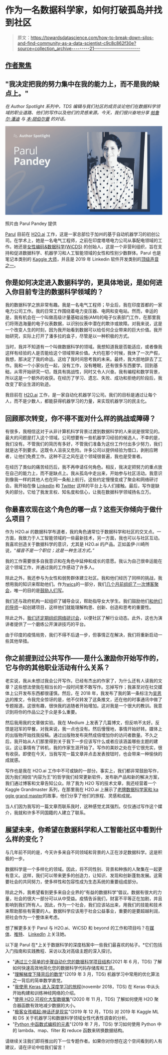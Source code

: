 # 作为一名数据科学家，如何打破孤岛并找到社区

> 原文：<https://towardsdatascience.com/how-to-break-down-silos-and-find-community-as-a-data-scientist-c9c8c862f30e?source=collection_archive---------21----------------------->

## [作者聚焦](https://towardsdatascience.com/tagged/author-spotlights)

## "我决定把我的努力集中在我的能力上，而不是我的缺点上。"

*在 Author Spotlight 系列中，TDS 编辑与我们社区的成员谈论他们在数据科学领域的职业道路、他们的写作以及他们的灵感来源。今天，我们很兴奋地分享* [*帕鲁尔·潘迪*](https://medium.com/u/7053de462a28?source=post_page-----c9c8c862f30e--------------------------------) *与* [*本·胡伯尔曼*](https://medium.com/u/e6ad8abedec9?source=post_page-----c9c8c862f30e--------------------------------) *的对话。*

![](img/b9e387398ee4fff734ab6c47b629377e.png)

照片由 Parul Pandey 提供

[Parul](https://pandeyparul.medium.com/?source=user_popover) 目前在 [H2O.ai](https://www.h2o.ai/) 工作，这是一家总部位于加州的基于自动机器学习的初创公司。在学术上，她是一名电气工程师，之前在印度塔塔电力公司从事配电领域的工作。她还是[女性编码&数据科学(WiCDS)](https://www.wicds.org/) 的创始人，这是一个非营利组织，旨在支持和促进数据科学、机器学习和人工智能领域的女性和性别少数群体。Parul 也是笔记本类别的 [Kaggle 大师](https://www.kaggle.com/parulpandey)，并且是 2019 年 Linkedin 软件开发类别的[顶级声音之一](https://www.linkedin.com/pulse/linkedin-top-voices-2019-software-development-daniel-bean/)。

## 你是如何决定进入数据科学的，更具体地说，是如何进入你目前专注的数据科学领域的？

我的数据科学之旅非常有趣。我是一名电气工程师；毕业后，我在印度首都的一家电力公司工作。我的日常工作围绕着电力变压器、电网和变电站。然而，幸运的是，我有机会在一个叫做高级计量基础设施(AMI)的电子仪表部门工作，在那里我们将筛选海量的电子仪表数据，以识别仪表中潜在的欺诈或故障。对我来说，这是一个改变人生的时刻，因为我开始看到数据可以给任何企业带来的巨大价值。我开始研究，实际上打开了潘多拉的盒子，尽管是以一种积极的方式。

当时，我并不知道有一个叫做数据科学的领域。我想知道我是否能适应，或者像我这样有经验的人是否能给这个领域带来价值。大约在那个时候，我休了一次产假，我想，那决定了我的命运。这给了我时间思考我的未来。最终，我大胆地辞去了工作。我和一个小家伙在一起，没有工作，没有睡眠，还有很多东西要学。回到基础，从零开始研究一切，既具有挑战性，同时又令人兴奋。我有编程和数学背景，所以这是一个额外的收获。在经历了学习、遗忘、失败、成功和拒绝的阶段后，我改变了职业生涯的轨迹。

我目前在 [H2O.ai](https://www.h2o.ai/) 工作，是一家自动化机器学习公司。我们的目标是通过让每个人，而不是少数人，都能获得机器学习的力量，来实现机器学习的民主化。

## 回顾那次转变，你不得不面对什么样的挑战或障碍？

有很多，我相信这对于从非计算机科学背景过渡到数据科学的人来说是很常见的。最大的问题是打入这个领域。公司想要有一些机器学习经验的候选人，不幸的是，我们没有。不管我们的简历有多好，不管我们准备为这份工作付出多少努力，我们就是达不到要求。这既令人沮丧又危险。许多公司以提供经验为借口，剥削应聘者，让他们免费工作。这种不正之风在这个领域很普遍，我也是受害者。

在经历了类似的痛苦经历后，我不再申请任何角色。相反，我决定把努力的重点放在自己的能力上，而不是缺点上。我从孤岛中走出来，开始参与社区活动。我意识到像我一样的其他人也在同一条船上航行。这些约定慢慢变成了聚会和网络研讨会。我开始在像 [LinkedIn](https://www.linkedin.com/in/parulpandeyindia/) 和 [Twitter](https://twitter.com/pandeyparul) 这样的平台上与人们接触。最后，写作是缺失的部分。它给了我发言权、知名度和信心，让我在数据科学领域扬名立万。

## 你最喜欢现在这个角色的哪一点？这些天你倾向于做什么项目？

作为 H2O.ai 的数据科学布道者，我的角色通常位于数据科学和社区的交叉点。一方面，我致力于人工智能领域的一些最新技术，另一方面，我也可以与社区互动。我喜欢创造关于数据科学的意识，尤其是 H2O.ai 的产品。正如盖伊·川崎所说，“*福音不是一个职位；这是一种生活方式。”*

我的工作需要很多自我意识和在角色中延伸和成长的意愿。我认为自己很幸运能在这个领域工作，并通过我的工作感动了许多人。

除此之外，我还参与为女性和弱势群体建立社区。我和他们经历了同样的挑战，我想用我的知识来帮助他们。作为[wics](https://www.linkedin.com/company/68521118/admin/)的一部分，我们[几个月前组织了一次博客聚会](https://www.linkedin.com/posts/parulpandeyindia_wicdss-data-science-and-machine-learning-activity-6746406566687203328-eKpl/)，唯一的目的是[鼓励人们写](https://medium.com/wicds/wicdss-data-science-and-machine-learning-blogathon-7472f98c1776)。

我们还与政府机构一起组织了辅导会议，帮助指导女大学生。我们鼓励他们[和他们的导师](https://www.linkedin.com/posts/parulpandeyindia_wicds-female-mentors-activity-6730484655033749504-vtzM/)一起创建项目，这样他们就能理解构思、创新、创造和思考的重要性。

除此之外，[我们还定期组织网络研讨会](https://www.youtube.com/playlist?list=PLu7C4CdT4qvhZKG_MmaeWgJDoCZ6785YO)，以便社区了解行业动态。此外，这也为演讲者提供了一个磨练公开演讲技巧的平台。

由于印度的疫情局势，我们不得不后退一步，但事情正在解决，我们将重新启动一些其他举措。

## 你之前提到过公共写作——是什么激励你开始写作的，它与你的其他职业活动有什么关系？

老实说，我从未想过我会公开写作。已经有杰出的作家了，为什么还有人读我的文章？这些想法使我在相当长的一段时间里不敢写作。忘掉写作；我甚至对在社交媒体上公开发布东西都很谨慎。然后，在 2018 年，我发布了我的第一条标注为[吴恩达](https://twitter.com/AndrewYNg?ref_src=twsrc%5Egoogle%7Ctwcamp%5Eserp%7Ctwgr%5Eauthor)的推文，令我完全惊讶的是，他不仅转发了这条推文，还在他的时事通讯中做了专题报道。这很有趣，很快我的追随者开始增加。这对我是一个很大的教训。我意识到将你的作品公之于众是多么重要。

然后我用我的文章做实验。我在 Medium 上发表了几篇博文，但反响不太好。反馈是冠军的早餐，对我来说，我一点也没有。然后慢慢地，事情开始好转。媒体上的出版物开始找我投稿。通过出版物发布突然成倍增加你的访问者数量。不久之后，我开始从人们那里得到关于我下一步应该写什么或者应该涵盖哪些主题的建议。这让事情有了转机，我的作家生涯开始了。写作的美妙之处在于它很充实，很有收获。即使在今天，当我写完一篇文章并点击发表按钮时，也会带来一种愉快的成就感。

写作也是我在 H2O.ai 工作中不可或缺的一部分。事实上，我们都非常鼓励写作，因为我们相信“内容为王”的哲学我们经常更新软件，发布新产品和新的解决方案，我们通过博客和文章告知公众。除了我为 H2O 写的技术文章，我还经营着一个 Kaggle Grandmaster 系列，在那里我在 H2O.ai 上展示了[老牌数据科学家和 ka ggle grand master](/meet-the-data-scientist-who-just-cannot-stop-winning-on-kaggle-dfc0e6fe88f8)的故事，他们分享了他们的旅程、灵感和成就。

</meet-the-data-scientist-who-just-cannot-stop-winning-on-kaggle-dfc0e6fe88f8>  

当人们因为我写的一篇文章而联系我时，这种感觉尤其强烈。仅仅通过写作这个媒介，我就和许多不同国籍的人建立了联系。

## 展望未来，你希望在数据科学和人工智能社区中看到什么样的变化？

与几年前不同的是，今天许多来自不同领域和背景的人正在涉足数据科学。这是积极的一步。

数据科学是一个多样化的领域。因此，将不同性别、背景和种族的人聚集在一起更有意义。这样，我们可以带来更多的创造力，让知识、发现和创新蓬勃发展。这需要社会的共同努力，使多样性和包容性成为生态系统的重要组成部分。

除此之外，我希望看到更多来自企业界的“有益的数据科学”倡议。数据有很大的力量，社会的很大一部分可以从中受益。疫情告诉我们，财富不平等正在加剧，并且影响到我们所有人。因此，作为一个社会，我们应该站出来，用我们的技能和技术来帮助那些有需要的人。数据科学应该用于社会公益事业，重要的是要超越利润，把社会作为一个整体来考虑。

想了解更多关于 Parul 与 H2O.ai、WiCSD 和 beyond 的工作和项目吗？在[媒体](https://pandeyparul.medium.com/)、[推特](https://twitter.com/pandeyparul)、 [LinkedIn](https://www.linkedin.com/in/parulpandeyindia/) 上关注她。

以下是 Parul 在*上关于数据科学的深度档案中一些我们最喜欢的帖子。*它们包括入门指南和实践教程、采访以及对高级主题的深入探讨。

*   "[通过三个简单的步骤自动化您的数据科学项目结构](/automate-your-data-science-project-structure-in-three-easy-steps-277c92328d24)(2021 年 6 月，TDS)
    了解如何快速高效地简化您的数据科学代码存储库和工具。
*   "[理解梯度下降背后的数学](/understanding-the-mathematics-behind-gradient-descent-dde5dc9be06e)"(2019 年 3 月，TDS)
    机器学习中常用的优化算法之一背后的简单数学直觉。
*   "[我使用 Keras 进入深度学习的旅程](/my-journey-into-deeplearning-using-keras-part-1-67cbb50f65e6)(novembr 2018，TDS)
    在 Keras 中从头开始构建和训练神经网络的介绍。
*   "[使用 H2O 可视化大型数据集](/visualizing-large-datasets-with-h2o-ffe9af40371b)"(2020 年 11 月，TDS)
    了解如何使用 H2O 聚合器函数有效地减少数据的大小。
*   "[极客女孩崛起:神话还是现实](/geek-girls-rising-myth-or-reality-81e1897433c8)"(2019 年 12 月，TDS)
    对 2019 年 Kaggle ML 和 DS 关于机器学习和数据科学领域女性代表性调查的分析。
*   "[Python 中函数式编程的元素](/elements-of-functional-programming-in-python-1b295ea5bbe0)"(2019 年 7 月，TDS)
    学习如何使用 Python 中的 lambda、map、filter 和 reduce 函数来转换数据结构。

请继续关注我们即将推出的下一位专题作者。如果你对你想在这个空间看到的人有建议，请在评论中给我们留言！